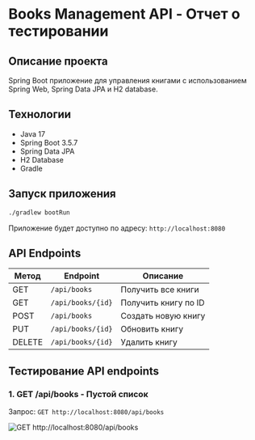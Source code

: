 # Books Management API - Отчет о тестировании

## Описание проекта

Spring Boot приложение для управления книгами с использованием Spring Web, Spring Data JPA и H2 database.

## Технологии

-   Java 17
-   Spring Boot 3.5.7
-   Spring Data JPA
-   H2 Database
-   Gradle

## Запуск приложения

```bash
./gradlew bootRun
```
Приложение будет доступно по адресу: `http://localhost:8080`

## API Endpoints

| Метод | Endpoint | Описание |
|-------|----------|-----------|
| GET | `/api/books` | Получить все книги |
| GET | `/api/books/{id}` | Получить книгу по ID |
| POST | `/api/books` | Создать новую книгу |
| PUT | `/api/books/{id}` | Обновить книгу |
| DELETE | `/api/books/{id}` | Удалить книгу |

## Тестирование API endpoints

### 1. GET /api/books - Пустой список

Запрос: `GET http://localhost:8080/api/books`

![GET http://localhost:8080/api/books](https://github.com/aasemikov/{java-book-api}/raw/main/report/img/1.png)